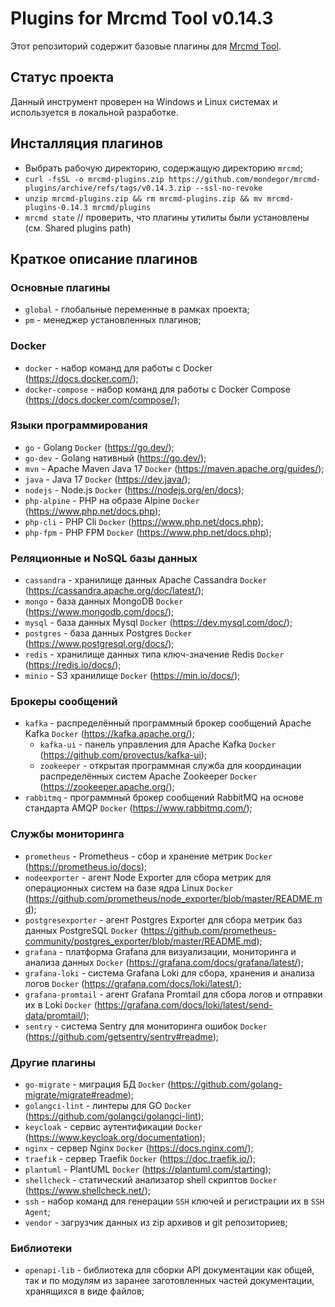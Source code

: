 # Plugins for Mrcmd Tool v0.14.3
Этот репозиторий содержит базовые плагины для [Mrcmd Tool](https://github.com/mondegor/mrcmd).

## Статус проекта
Данный инструмент проверен на Windows и Linux системах и используется в локальной разработке.

## Инсталляция плагинов
- Выбрать рабочую директорию, содержащую директорию `mrcmd`;
- `curl -fsSL -o mrcmd-plugins.zip https://github.com/mondegor/mrcmd-plugins/archive/refs/tags/v0.14.3.zip --ssl-no-revoke`
- `unzip mrcmd-plugins.zip && rm mrcmd-plugins.zip && mv mrcmd-plugins-0.14.3 mrcmd/plugins`
- `mrcmd state` // проверить, что плагины утилиты были установлены (см. Shared plugins path)

## Краткое описание плагинов

### Основные плагины
- `global` - глобальные переменные в рамках проекта;
- `pm` - менеджер установленных плагинов;

### Docker
- `docker` - набор команд для работы с Docker (https://docs.docker.com/);
- `docker-compose` - набор команд для работы с Docker Compose (https://docs.docker.com/compose/);

### Языки программирования
- `go` - Golang `Docker` (https://go.dev/);
- `go-dev` - Golang нативный (https://go.dev/);
- `mvn` - Apache Maven Java 17 `Docker` (https://maven.apache.org/guides/);
- `java` - Java 17 `Docker` (https://dev.java/);
- `nodejs` - Node.js `Docker` (https://nodejs.org/en/docs);
- `php-alpine` - PHP на образе Alpine `Docker` (https://www.php.net/docs.php);
- `php-cli` - PHP Cli `Docker` (https://www.php.net/docs.php);
- `php-fpm` - PHP FPM `Docker` (https://www.php.net/docs.php);

### Реляционные и NoSQL базы данных
- `cassandra` - хранилище данных Apache Cassandra `Docker` (https://cassandra.apache.org/doc/latest/);
- `mongo` - база данных MongoDB `Docker` (https://www.mongodb.com/docs/);
- `mysql` - база данных Mysql `Docker` (https://dev.mysql.com/doc/);
- `postgres` - база данных Postgres `Docker` (https://www.postgresql.org/docs/);
- `redis` - хранилище данных типа ключ-значение Redis `Docker` (https://redis.io/docs/);
- `minio` - S3 хранилище `Docker` (https://min.io/docs/);

### Брокеры сообщений
- `kafka` - распределённый программный брокер сообщений Apache Kafka `Docker` (https://kafka.apache.org/);
    - `kafka-ui` - панель управления для Apache Kafka `Docker` (https://github.com/provectus/kafka-ui);
    - `zookeeper` - открытая программная служба для координации распределённых систем Apache Zookeeper `Docker` (https://zookeeper.apache.org/);
- `rabbitmq` - программный брокер сообщений RabbitMQ на основе стандарта AMQP `Docker` (https://www.rabbitmq.com/);

### Службы мониторинга
- `prometheus` - Prometheus - сбор и хранение метрик `Docker` (https://prometheus.io/docs);
- `nodeexporter` - агент Node Exporter для сбора метрик для операционных систем на базе ядра Linux `Docker` (https://github.com/prometheus/node_exporter/blob/master/README.md);
- `postgresexporter` - агент Postgres Exporter для сбора метрик баз данных PostgreSQL `Docker` (https://github.com/prometheus-community/postgres_exporter/blob/master/README.md);
- `grafana` - платформа Grafana для визуализации, мониторинга и анализа данных `Docker` (https://grafana.com/docs/grafana/latest/);
- `grafana-loki` - система Grafana Loki для сбора, хранения и анализа логов `Docker` (https://grafana.com/docs/loki/latest/);
- `grafana-promtail` - агент Grafana Promtail для сбора логов и отправки их в Loki `Docker` (https://grafana.com/docs/loki/latest/send-data/promtail/);
- `sentry` - система Sentry для мониторинга ошибок `Docker` (https://github.com/getsentry/sentry#readme);

### Другие плагины
- `go-migrate` - миграция БД `Docker` (https://github.com/golang-migrate/migrate#readme);
- `golangci-lint` - линтеры для GO `Docker` (https://github.com/golangci/golangci-lint);
- `keycloak` - сервис аутентификации `Docker` (https://www.keycloak.org/documentation);
- `nginx` - сервер Nginx `Docker` (https://docs.nginx.com/);
- `traefik` - сервер Traefik `Docker` (https://doc.traefik.io/);
- `plantuml` - PlantUML `Docker` (https://plantuml.com/starting);
- `shellcheck` - статический анализатор shell скриптов `Docker` (https://www.shellcheck.net/);
- `ssh` - набор команд для генерации `SSH` ключей и регистрации их в `SSH Agent`;
- `vendor` - загрузчик данных из zip архивов и git репозиториев;

### Библиотеки
- `openapi-lib` - библиотека для сборки API документации как общей, так и по модулям
  из заранее заготовленных частей документации, хранящихся в виде файлов;